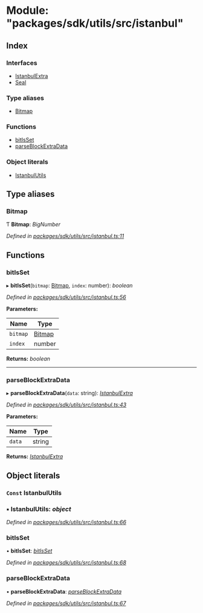 # Module: "packages/sdk/utils/src/istanbul"

## Index

### Interfaces

* [IstanbulExtra](../interfaces/_packages_sdk_utils_src_istanbul_.istanbulextra.md)
* [Seal](../interfaces/_packages_sdk_utils_src_istanbul_.seal.md)

### Type aliases

* [Bitmap](_packages_sdk_utils_src_istanbul_.md#bitmap)

### Functions

* [bitIsSet](_packages_sdk_utils_src_istanbul_.md#bitisset)
* [parseBlockExtraData](_packages_sdk_utils_src_istanbul_.md#parseblockextradata)

### Object literals

* [IstanbulUtils](_packages_sdk_utils_src_istanbul_.md#const-istanbulutils)

## Type aliases

###  Bitmap

Ƭ **Bitmap**: *BigNumber*

*Defined in [packages/sdk/utils/src/istanbul.ts:11](https://github.com/celo-org/celo-monorepo/blob/master/packages/sdk/utils/src/istanbul.ts#L11)*

## Functions

###  bitIsSet

▸ **bitIsSet**(`bitmap`: [Bitmap](_packages_sdk_utils_src_istanbul_.md#bitmap), `index`: number): *boolean*

*Defined in [packages/sdk/utils/src/istanbul.ts:56](https://github.com/celo-org/celo-monorepo/blob/master/packages/sdk/utils/src/istanbul.ts#L56)*

**Parameters:**

Name | Type |
------ | ------ |
`bitmap` | [Bitmap](_packages_sdk_utils_src_istanbul_.md#bitmap) |
`index` | number |

**Returns:** *boolean*

___

###  parseBlockExtraData

▸ **parseBlockExtraData**(`data`: string): *[IstanbulExtra](../interfaces/_packages_sdk_utils_src_istanbul_.istanbulextra.md)*

*Defined in [packages/sdk/utils/src/istanbul.ts:43](https://github.com/celo-org/celo-monorepo/blob/master/packages/sdk/utils/src/istanbul.ts#L43)*

**Parameters:**

Name | Type |
------ | ------ |
`data` | string |

**Returns:** *[IstanbulExtra](../interfaces/_packages_sdk_utils_src_istanbul_.istanbulextra.md)*

## Object literals

### `Const` IstanbulUtils

### ▪ **IstanbulUtils**: *object*

*Defined in [packages/sdk/utils/src/istanbul.ts:66](https://github.com/celo-org/celo-monorepo/blob/master/packages/sdk/utils/src/istanbul.ts#L66)*

###  bitIsSet

• **bitIsSet**: *[bitIsSet](_packages_sdk_utils_src_istanbul_.md#bitisset)*

*Defined in [packages/sdk/utils/src/istanbul.ts:68](https://github.com/celo-org/celo-monorepo/blob/master/packages/sdk/utils/src/istanbul.ts#L68)*

###  parseBlockExtraData

• **parseBlockExtraData**: *[parseBlockExtraData](_packages_sdk_utils_src_istanbul_.md#parseblockextradata)*

*Defined in [packages/sdk/utils/src/istanbul.ts:67](https://github.com/celo-org/celo-monorepo/blob/master/packages/sdk/utils/src/istanbul.ts#L67)*
